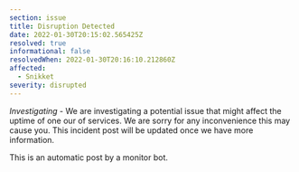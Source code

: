 ```yaml
---
section: issue
title: Disruption Detected
date: 2022-01-30T20:15:02.565425Z
resolved: true
informational: false
resolvedWhen: 2022-01-30T20:16:10.212860Z
affected:
  - Snikket
severity: disrupted
---
```

*Investigating* - We are investigating a potential issue that might affect the uptime of one our of services. We are sorry for any inconvenience this may cause you. This incident post will be updated once we have more information.

This is an automatic post by a monitor bot.
        